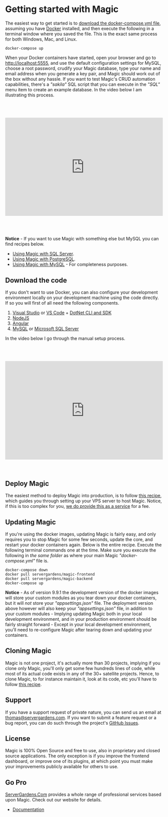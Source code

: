 
# Getting started with Magic

The easiest way to get started is to [download the docker-compose.yml file](https://github.com/polterguy/magic/releases/download/v10.0.4/docker-compose.yml), assuming you have [Docker](https://www.docker.com/products/docker-desktop)
installed, and then execute the following in a terminal window where you saved the file. This is the
exact same process for both Windows, Mac, and Linux.

```
docker-compose up
```

When your Docker containers have started, open your browser and go to [http://localhost:5555](http://localhost:5555),
and use the default configuration settings for MySQL, choose a root password, crudify your Magic database,
type your name and email address when you generate a key pair, and Magic should work out of the box without
any hassle. If you want to test Magic's CRUD automation capabilities, there's a _"sakila"_ SQL script that you
can execute in the _"SQL"_ menu item to create an example database. In the video below I am illustrating this process.

<div style="position:relative; padding-bottom:56.25%; padding-top:30px; height:0; overflow:hidden;margin-top:4rem;margin-bottom:4rem;">
<iframe width="560" height="315" style="position:absolute; top:0; left:0; width:100%; height:100%;" src="https://www.youtube.com/embed/ldy-idQO_jA" frameborder="0" allow="accelerometer; autoplay; encrypted-media; gyroscope; picture-in-picture" allowfullscreen></iframe>
</div>

**Notice** - If you want to use Magic with something else but MySQL you can find recipes below.

* [Using Magic with SQL Server](/tutorials/sql-server/).
* [Using Magic with PostgreSQL](/tutorials/postgresql/).
* [Using Magic with MySQL](/tutorials/mysql/) - For completeness purposes.

## Download the code

If you don't want to use Docker, you can also configure your development environment locally on your
development machine using the code directly. If so you will first of all need the following components.

1. [Visual Studio](https://visualstudio.microsoft.com/downloads/) or [VS Code](https://code.visualstudio.com/download) + [DotNet CLI and SDK](https://dotnet.microsoft.com/download)
2. [NodeJS](https://nodejs.org/en/download/)
3. [Angular](https://angular.io/cli)
4. [MySQL](https://dev.mysql.com/downloads/mysql/) or [Microsoft SQL Server](https://www.microsoft.com/en-us/sql-server/sql-server-downloads)

In the video below I go through the manual setup process.

<div style="position:relative; padding-bottom:56.25%; padding-top:30px; height:0; overflow:hidden;margin-top:4rem;margin-bottom:4rem;">
<iframe width="560" height="315" style="position:absolute; top:0; left:0; width:100%; height:100%;" src="https://www.youtube.com/embed/H7RH4lrISGw" frameborder="0" allow="accelerometer; autoplay; encrypted-media; gyroscope; picture-in-picture" allowfullscreen></iframe>
</div>

## Deploy Magic

The easiest method to deploy Magic into production, is to follow [this recipe](/documentation/magic.deploy/), which
guides you through setting up your VPS server to host Magic. Notice, if this is too complex for you,
[we do provide this as a service](https://servergardens.com) for a fee.

## Updating Magic

If you're using the docker images, updating Magic is fairly easy, and only requires you to stop Magic
for some few seconds, update the core, and restart your docker containers again. Below is the entire
recipe. Execute the following terminal commands one at the time. Make sure you execute the following
in _the same folder_ as where your main Magic _"docker-compose.yml"_ file is.

```
docker-compose down
docker pull servergardens/magic-frontend
docker pull servergardens/magic-backend
docker-compose up
```

**Notice** - As of version 9.9.1 the development version of the docker images will store your
custom modules as you tear down your docker containers, but it will _not_ store your _"appsettings.json"_
file. The deployment version above however will also keep your _"appsettings.json"_ file, in addition
to your custom modules - Implying updating Magic both in your local development environment, and
in your production environment should be fairly straight forward - Except in your local development
environment, you'll need to re-configure Magic after tearing down and updating your containers.

## Cloning Magic

Magic is not one project, it's actually more than 30 projects, implying if you clone only Magic,
you'll only get some few hundreds lines of code, while most of its actual code exists in any
of the 30+ satellite projects. Hence, to clone Magic, to for instance maintain it, look at its
code, etc you'll have to follow [this recipe](/documentation/magic.clone/).

## Support

If you have a support request of private nature, you can send us an
email at [thomas@servergardens.com](mailto:thomas@servergardens.com). If you want to submit a
feature request or a bug report, you can do such through the project's
[GitHub Issues](https://github.com/polterguy/magic/issues).

## License

Magic is 100% Open Source and free to use, also in proprietary and closed source applications.
The only exception is if you improve the frontend dashboard, or improve one of its plugins,
at which point you must make your improvements publicly available for others to use.

## Go Pro

[ServerGardens.Com](https://servergardens.com) provides a whole range of professional services
based upon Magic. Check out our website for details.

* [Documentation](/documentation/)
